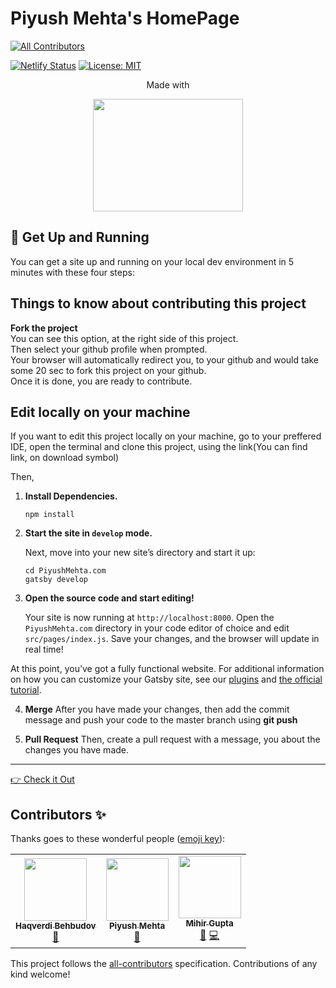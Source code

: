 # Piyush Mehta's HomePage
<!-- ALL-CONTRIBUTORS-BADGE:START - Do not remove or modify this section -->
[![All Contributors](https://img.shields.io/badge/all_contributors-3-orange.svg?style=flat-square)](#contributors-)
<!-- ALL-CONTRIBUTORS-BADGE:END -->

[![Netlify Status](https://api.netlify.com/api/v1/badges/9463ab38-9522-48b4-a448-5b2c51a8b23d/deploy-status)](https://app.netlify.com/sites/piyushmehta/deploys)
[![License: MIT](https://img.shields.io/badge/License-MIT-yellow.svg)](https://opensource.org/licenses/MIT)

<div style="text-align:center" align="center">
  
Made with

<img width=240px height=180px src="https://feather.ca/static/f2de18ae782e79c820a2127551c30685/86c28/gatsby-react-graphql.png" /></div>


## 🚀 Get Up and Running

You can get a site up and running on your local dev environment in 5 minutes with these four steps:

## Things to know about contributing this project

<b>Fork the project</b> <br>
    You can see this option, at the right side of this project.<br>
    Then select your github profile when prompted.<br>
    Your browser will automatically redirect you, to your github and would take some 20 sec to fork this project on your github.<br>
    Once it is done, you are ready to contribute.
    
## Edit locally on your machine

  If you want to edit this project locally on your machine, go to your preffered IDE, open the terminal and clone this project, using the link(You can find link, on download symbol)
  
  Then,

1. **Install Dependencies.**

   ```shell
   npm install
   ```

2. **Start the site in `develop` mode.**

   Next, move into your new site’s directory and start it up:

   ```shell
   cd PiyushMehta.com
   gatsby develop
   ```

3. **Open the source code and start editing!**

   Your site is now running at `http://localhost:8000`. Open the `PiyushMehta.com` directory in your code editor of choice and edit `src/pages/index.js`. Save your changes, and the browser will update in real time!

At this point, you’ve got a fully functional website. For additional information on how you can customize your Gatsby site, see our [plugins](https://gatsbyjs.com/plugins/) and [the official tutorial](https://www.gatsbyjs.com/tutorial/).

 4. **Merge**
 After you have made your changes, then add the commit message and push your code to the master branch using <b>git push</b>
  
 5. **Pull Request**
 Then, create a pull request with a message, you about the changes you have made.

---

[👉 Check it Out](https://piyushmehta.com)

## Contributors ✨

Thanks goes to these wonderful people ([emoji key](https://allcontributors.org/docs/en/emoji-key)):

<!-- ALL-CONTRIBUTORS-LIST:START - Do not remove or modify this section -->
<!-- prettier-ignore-start -->
<!-- markdownlint-disable -->
<table>
  <tr>
    <td align="center"><a href="https://github.com/Haqverdi"><img src="https://avatars1.githubusercontent.com/u/24776121?v=4" width="100px;" alt=""/><br /><sub><b>Haqverdi Behbudov</b></sub></a><br /><a href="#maintenance-Haqverdi" title="Maintenance">🚧</a></td>
    <td align="center"><a href="https://piyushmehta.com"><img src="https://avatars3.githubusercontent.com/u/18229627?v=4" width="100px;" alt=""/><br /><sub><b>Piyush Mehta</b></sub></a><br /><a href="#blog-piyush97" title="Blogposts">📝</a></td>
    <td align="center"><a href="https://github.com/mihirgupta0900"><img src="https://avatars0.githubusercontent.com/u/37367148?v=4" width="100px;" alt=""/><br /><sub><b>Mihir Gupta</b></sub></a><br /><a href="#design-mihirgupta0900" title="Design">🎨</a> <a href="https://github.com/piyush97/PiyushMehta.com/commits?author=mihirgupta0900" title="Code">💻</a></td>
  </tr>
</table>

<!-- markdownlint-enable -->
<!-- prettier-ignore-end -->
<!-- ALL-CONTRIBUTORS-LIST:END -->

This project follows the [all-contributors](https://github.com/all-contributors/all-contributors) specification. Contributions of any kind welcome!
